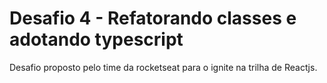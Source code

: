 # Desafio 4 - Refatorando classes e adotando typescript
Desafio proposto pelo time da rocketseat para o ignite na trilha de Reactjs.
